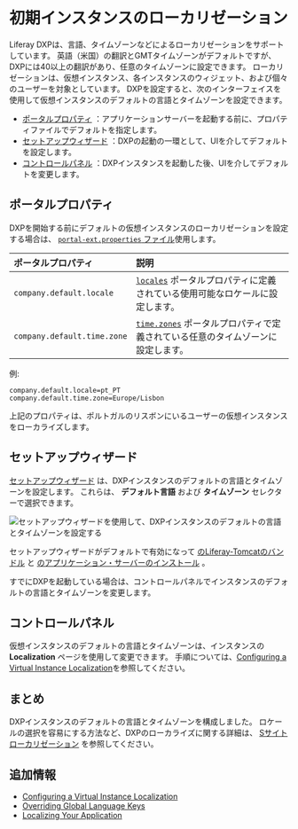 # 初期インスタンスのローカリゼーション

Liferay DXPは、言語、タイムゾーンなどによるローカリゼーションをサポートしています。 英語（米国）の翻訳とGMTタイムゾーンがデフォルトですが、DXPには40以上の翻訳があり、任意のタイムゾーンに設定できます。 ローカリゼーションは、仮想インスタンス、各インスタンスのウィジェット、および個々のユーザーを対象としています。 DXPを設定すると、次のインターフェイスを使用して仮想インスタンスのデフォルトの言語とタイムゾーンを設定できます。

* [ポータルプロパティ](#portal-properties) ：アプリケーションサーバーを起動する前に、プロパティファイルでデフォルトを指定します。
* [セットアップウィザード](#setup-wizard) ：DXPの起動の一環として、UIを介してデフォルトを設定します。
* [コントロールパネル](#control-panel) ：DXPインスタンスを起動した後、UIを介してデフォルトを変更します。

<a name="portal-properties" />

## ポータルプロパティ

DXPを開始する前にデフォルトの仮想インスタンスのローカリゼーションを設定する場合は、 [`portal-ext.properties` ファイル](../reference/portal-properties.md)使用します。

| **ポータルプロパティ** | **説明** |
|:--------------------------- |:---------------------------------------------------------------------------------------------------------------------------------------------------------------------- |
| `company.default.locale`    | [`locales`](https://learn.liferay.com/reference/latest/en/dxp/propertiesdoc/portal.properties.html#Languages%20and%20Time%20Zones) ポータルプロパティに定義されている使用可能なロケールに設定します。    |
| `company.default.time.zone` | [`time.zones`](https://learn.liferay.com/reference/latest/en/dxp/propertiesdoc/portal.properties.html#Languages%20and%20Time%20Zones) ポータルプロパティで定義されている任意のタイムゾーンに設定します。 |

例:

```properties
company.default.locale=pt_PT
company.default.time.zone=Europe/Lisbon
```

上記のプロパティは、ポルトガルのリスボンにいるユーザーの仮想インスタンスをローカライズします。

<a name="setup-wizard" />

## セットアップウィザード

[セットアップウィザード](../installing-liferay/running-liferay-for-the-first-time.md) は、DXPインスタンスのデフォルトの言語とタイムゾーンを設定します。 これらは、 **デフォルト言語** および **タイムゾーン** セレクターで選択できます。

![セットアップウィザードを使用して、DXPインスタンスのデフォルトの言語とタイムゾーンを設定する](./initial-instance-localization/images/01.png)

セットアップウィザードがデフォルトで有効になって [のLiferay-Tomcatのバンドル](../installing-liferay/installing-a-liferay-tomcat-bundle.md) と [のアプリケーション・サーバーのインストール](../installing-liferay/installing_liferay_on_an_application_server.html) 。

すでにDXPを起動している場合は、コントロールパネルでインスタンスのデフォルトの言語とタイムゾーンを変更します。

<a name="control-panel" />

## コントロールパネル

仮想インスタンスのデフォルトの言語とタイムゾーンは、インスタンスの **Localization** ページを使用して変更できます。 手順については、[Configuring a Virtual Instance Localization](../../system-administration/configuring-liferay/virtual-instances/localization.md)を参照してください。

<a name="conclusion" />

## まとめ

DXPインスタンスのデフォルトの言語とタイムゾーンを構成しました。 ロケールの選択を容易にする方法など、DXPのローカライズに関する詳細は、 [Sサイトローカリゼーション](../../site-building/site-settings/configuring_site_languages.html) を参照してください。

<a name="additional-information" />

## 追加情報

* [Configuring a Virtual Instance Localization](../../system-administration/configuring-liferay/virtual-instances/localization.md)
* [Overriding Global Language Keys](https://help.liferay.com/hc/en-us/articles/360029122551-Overriding-Global-Language-Keys)
* [Localizing Your Application](https://help.liferay.com/hc/en-us/articles/360028746692-Localizing-Your-Application)

